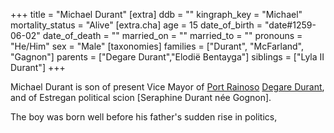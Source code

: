 +++
title = "Michael Durant"
[extra]
ddb = ""
kingraph_key = "Michael"
mortality_status = "Alive"
[extra.cha]
age = 15
date_of_birth = "date#1259-06-02"
date_of_death = ""
married_on = ""
married_to = ""
pronouns = "He/Him"
sex = "Male"
[taxonomies]
families = ["Durant", "McFarland", "Gagnon"]
parents = ["Degare Durant","Elodië Bentayga"]
siblings = ["Lyla II Durant"]
+++

Michael Durant is son of present Vice Mayor of [Port Rainoso](@/locations/port-rainoso.md) [Degare Durant](@/characters/degare-durant.md), and of
Estregan political scion [Seraphine Durant née Gognon].

The boy was born well before his father's sudden rise in politics,
